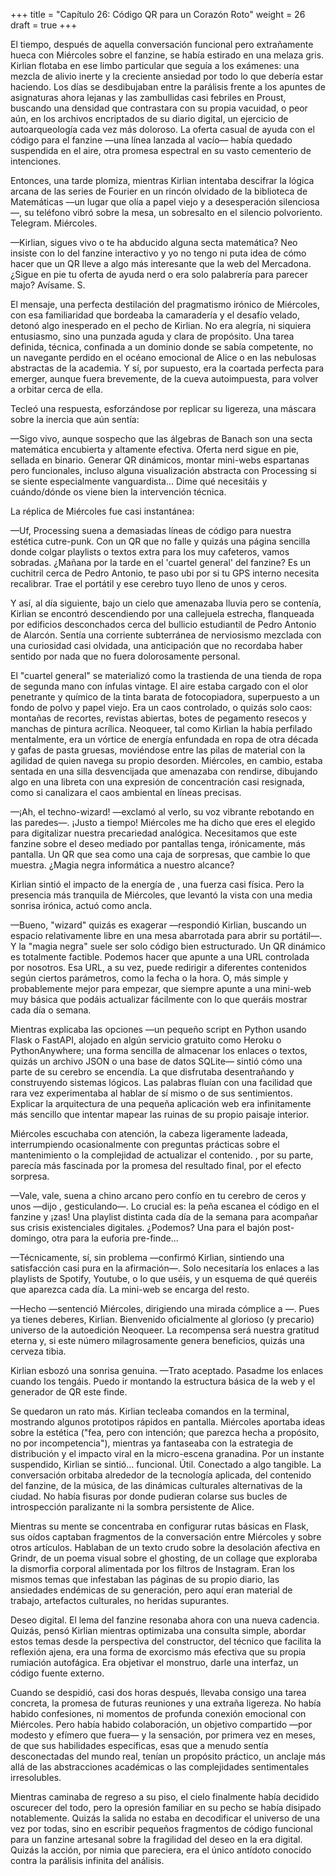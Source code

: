 +++
title = "Capítulo 26: Código QR para un Corazón Roto"
weight = 26
draft = true
+++

El tiempo, después de aquella conversación funcional pero extrañamente hueca con
Miércoles sobre el fanzine, se había estirado en una melaza gris. Kirlian
flotaba en ese limbo particular que seguía a los exámenes: una mezcla de alivio
inerte y la creciente ansiedad por todo lo que debería estar haciendo. Los días
se desdibujaban entre la parálisis frente a los apuntes de asignaturas ahora
lejanas y las zambullidas casi febriles en Proust, buscando una densidad que
contrastara con su propia vacuidad, o peor aún, en los archivos encriptados de
su diario digital, un ejercicio de autoarqueología cada vez más doloroso. La
oferta casual de ayuda con el código para el fanzine —una línea lanzada al
vacío— había quedado suspendida en el aire, otra promesa espectral en su vasto
cementerio de intenciones.

Entonces, una tarde plomiza, mientras Kirlian intentaba descifrar la lógica
arcana de las series de Fourier en un rincón olvidado de la biblioteca de
Matemáticas —un lugar que olía a papel viejo y a desesperación silenciosa—, su
teléfono vibró sobre la mesa, un sobresalto en el silencio polvoriento.
Telegram. Miércoles.

—Kirlian, sigues vivo o te ha abducido alguna secta matemática? Neo insiste con
lo del fanzine interactivo y yo no tengo ni puta idea de cómo hacer que un QR
lleve a algo más interesante que la web del Mercadona. ¿Sigue en pie tu oferta
de ayuda nerd o era solo palabrería para parecer majo? Avísame. S.

El mensaje, una perfecta destilación del pragmatismo irónico de Miércoles, con
esa familiaridad que bordeaba la camaradería y el desafío velado, detonó algo
inesperado en el pecho de Kirlian. No era alegría, ni siquiera entusiasmo, sino
una punzada aguda y clara de propósito. Una tarea definida, técnica, confinada a
un dominio donde se sabía competente, no un navegante perdido en el océano
emocional de Alice o en las nebulosas abstractas de la academia. Y sí, por
supuesto, era la coartada perfecta para emerger, aunque fuera brevemente, de la
cueva autoimpuesta, para volver a orbitar cerca de ella.

Tecleó una respuesta, esforzándose por replicar su ligereza, una máscara sobre
la inercia que aún sentía:

—Sigo vivo, aunque sospecho que las álgebras de Banach son una secta matemática
encubierta y altamente efectiva. Oferta nerd sigue en pie, sellada en binario.
Generar QR dinámicos, montar mini-webs espartanas pero funcionales, incluso
alguna visualización abstracta con Processing si  se siente especialmente
vanguardista... Dime qué necesitáis y cuándo/dónde os viene bien la intervención
técnica.

La réplica de Miércoles fue casi instantánea:

—Uf, Processing suena a demasiadas líneas de código para nuestra estética
cutre-punk. Con un QR que no falle y quizás una página sencilla donde colgar
playlists o textos extra para los muy cafeteros, vamos sobradas. ¿Mañana por la
tarde en el 'cuartel general' del fanzine? Es un cuchitril cerca de Pedro
Antonio, te paso ubi por si tu GPS interno necesita recalibrar. Trae el portátil
y ese cerebro tuyo lleno de unos y ceros.

Y así, al día siguiente, bajo un cielo que amenazaba lluvia pero se contenía,
Kirlian se encontró descendiendo por una callejuela estrecha, flanqueada por
edificios desconchados cerca del bullicio estudiantil de Pedro Antonio de
Alarcón. Sentía una corriente subterránea de nerviosismo mezclada con una
curiosidad casi olvidada, una anticipación que no recordaba haber sentido por
nada que no fuera dolorosamente personal.

El "cuartel general" se materializó como la trastienda de una tienda de ropa de
segunda mano con ínfulas vintage. El aire estaba cargado con el olor penetrante
y químico de la tinta barata de fotocopiadora, superpuesto a un fondo de polvo y
papel viejo. Era un caos controlado, o quizás solo caos: montañas de recortes,
revistas abiertas, botes de pegamento resecos y manchas de pintura acrílica.
Neoqueer, tal como Kirlian la había perfilado mentalmente, era un
vórtice de energía enfundada en ropa de otra década y gafas de pasta gruesas,
moviéndose entre las pilas de material con la agilidad de quien navega su propio
desorden. Miércoles, en cambio, estaba sentada en una silla desvencijada que
amenazaba con rendirse, dibujando algo en una libreta con una expresión de
concentración casi resignada, como si canalizara el caos ambiental en líneas
precisas.

—¡Ah, el techno-wizard! —exclamó  al verlo, su voz vibrante rebotando en
las paredes—. ¡Justo a tiempo! Miércoles me ha dicho que eres el elegido para
digitalizar nuestra precariedad analógica. Necesitamos que este fanzine sobre el
deseo mediado por pantallas tenga, irónicamente, más pantalla. Un QR que sea
como una caja de sorpresas, que cambie lo que muestra. ¿Magia negra informática
a nuestro alcance?

Kirlian sintió el impacto de la energía de , una fuerza casi física. Pero
la presencia más tranquila de Miércoles, que levantó la vista con una media
sonrisa irónica, actuó como ancla.

—Bueno, "wizard" quizás es exagerar —respondió Kirlian, buscando un espacio
relativamente libre en una mesa abarrotada para abrir su portátil—. Y la "magia
negra" suele ser solo código bien estructurado. Un QR dinámico es totalmente
factible. Podemos hacer que apunte a una URL controlada por nosotros. Esa URL, a
su vez, puede redirigir a diferentes contenidos según ciertos parámetros, como
la fecha o la hora. O, más simple y probablemente mejor para empezar, que
siempre apunte a una mini-web muy básica que podáis actualizar fácilmente con lo
que queráis mostrar cada día o semana.

Mientras explicaba las opciones —un pequeño script en Python usando Flask o
FastAPI, alojado en algún servicio gratuito como Heroku o PythonAnywhere; una
forma sencilla de almacenar los enlaces o textos, quizás un archivo JSON o una
base de datos SQLite— sintió cómo una parte de su cerebro se encendía. La que
disfrutaba desentrañando y construyendo sistemas lógicos. Las palabras fluían
con una facilidad que rara vez experimentaba al hablar de sí mismo o de sus
sentimientos. Explicar la arquitectura de una pequeña aplicación web era
infinitamente más sencillo que intentar mapear las ruinas de su propio paisaje
interior.

Miércoles escuchaba con atención, la cabeza ligeramente ladeada, interrumpiendo
ocasionalmente con preguntas prácticas sobre el mantenimiento o la complejidad
de actualizar el contenido. , por su parte, parecía más fascinada por la
promesa del resultado final, por el efecto sorpresa.

—Vale, vale, suena a chino arcano pero confío en tu cerebro de ceros y unos
—dijo , gesticulando—. Lo crucial es: la peña escanea el código en el
fanzine y ¡zas! Una playlist distinta cada día de la semana para acompañar sus
crisis existenciales digitales. ¿Podemos? Una para el bajón post-domingo, otra
para la euforia pre-finde...

—Técnicamente, sí, sin problema —confirmó Kirlian, sintiendo una satisfacción
casi pura en la afirmación—. Solo necesitaría los enlaces a las playlists de
Spotify, Youtube, o lo que uséis, y un esquema de qué queréis que aparezca cada
día. La mini-web se encarga del resto.

—Hecho —sentenció Miércoles, dirigiendo una mirada cómplice a —. Pues ya
tienes deberes, Kirlian. Bienvenido oficialmente al glorioso (y precario)
universo de la autoedición Neoqueer. La recompensa será nuestra gratitud eterna
y, si este número milagrosamente genera beneficios, quizás una cerveza tibia.

Kirlian esbozó una sonrisa genuina. —Trato aceptado. Pasadme los enlaces cuando
los tengáis. Puedo ir montando la estructura básica de la web y el generador de
QR este finde.

Se quedaron un rato más. Kirlian tecleaba comandos en la terminal, mostrando
algunos prototipos rápidos en pantalla. Miércoles aportaba ideas sobre la
estética ("fea, pero con intención; que parezca hecha a propósito, no por
incompetencia"), mientras  ya fantaseaba con la estrategia de distribución
y el impacto viral en la micro-escena granadina. Por un instante suspendido,
Kirlian se sintió... funcional. Útil. Conectado a algo tangible. La conversación
orbitaba alrededor de la tecnología aplicada, del contenido del fanzine, de la
música, de las dinámicas culturales alternativas de la ciudad. No había fisuras
por donde pudieran colarse sus bucles de introspección paralizante ni la sombra
persistente de Alice.

Mientras su mente se concentraba en configurar rutas básicas en Flask, sus oídos
captaban fragmentos de la conversación entre Miércoles y  sobre otros
artículos. Hablaban de un texto crudo sobre la desolación afectiva en Grindr, de
un poema visual sobre el ghosting, de un collage que exploraba la dismorfia
corporal alimentada por los filtros de Instagram. Eran los mismos temas que
infestaban las páginas de su propio diario, las ansiedades endémicas de su
generación, pero aquí eran material de trabajo, artefactos culturales, no
heridas supurantes.

Deseo digital. El lema del fanzine resonaba ahora con una nueva cadencia.
Quizás, pensó Kirlian mientras optimizaba una consulta simple, abordar estos
temas desde la perspectiva del constructor, del técnico que facilita la
reflexión ajena, era una forma de exorcismo más efectiva que su propia rumiación
autofágica. Era objetivar el monstruo, darle una interfaz, un código fuente
externo.

Cuando se despidió, casi dos horas después, llevaba consigo una tarea concreta,
la promesa de futuras reuniones y una extraña ligereza. No había habido
confesiones, ni momentos de profunda conexión emocional con Miércoles. Pero
había habido colaboración, un objetivo compartido —por modesto y efímero que
fuera— y la sensación, por primera vez en meses, de que sus habilidades
específicas, esas que a menudo sentía desconectadas del mundo real, tenían un
propósito práctico, un anclaje más allá de las abstracciones académicas o las
complejidades sentimentales irresolubles.

Mientras caminaba de regreso a su piso, el cielo finalmente había decidido
oscurecer del todo, pero la opresión familiar en su pecho se había disipado
notablemente. Quizás la salida no estaba en decodificar el universo de una vez
por todas, sino en escribir pequeños fragmentos de código funcional para un
fanzine artesanal sobre la fragilidad del deseo en la era digital. Quizás la
acción, por nimia que pareciera, era el único antídoto conocido contra la
parálisis infinita del análisis.